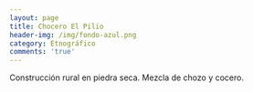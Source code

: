 ```yaml
---
layout: page
title: Chocero El Pilio
header-img: /img/fondo-azul.png
category: Etnográfico
comments: 'true'
---
```



Construcción rural en piedra seca. Mezcla de chozo y cocero.
